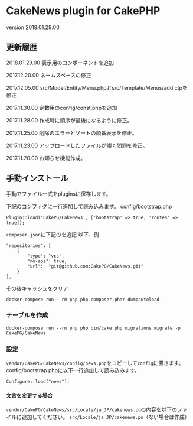 # CakeNews plugin for CakePHP

version 2018.01.29.00

## 更新履歴

2018.01.29.00 表示用のコンポーネントを追加

2017.12.20.00 ネームスペースの修正

2017.12.05.00 src/Model/Entity/Menu.phpとsrc/Template/Menus/add.ctpを修正

2017.11.30.00 定数用のconfig/const.phpを追加

2017.11.28.00 作成時に順序が最後になるように修正。

2017.11.25.00 削除のエラーとソートの順番表示を修正。

2017.11.23.00 アップロードしたファイルが傾く問題を修正。

2017.11.20.00 お知らせ機能作成。


## 手動インストール

手動でファイル一式をpluginsに保存します。

下記のコンフィグに一行追加して読み込みます。
config/bootstrap.php
```
Plugin::load('CakePG/CakeNews', ['bootstrap' => true, 'routes' => true]);
```

`composer.json`に下記のを追記
以下、例
```
"repositories": [
    {
        "type": "vcs",
        "no-api": true,
        "url":  "git@github.com:CakePG/CakeNews.git"
    }
],
```

その後キャッシュをクリア
```
docker-compose run --rm php php composer.phar dumpautoload
```

### テーブルを作成
```
docker-compose run --rm php php bin/cake.php migrations migrate -p CakePG/CakeNews
```

### 設定

`vendor/CakePG/CakeNews/config/news.php`をコピーして`config`に置きます。
config/bootstrap.phpに以下一行追加して読み込みます。
```
Configure::load("news");
```

#### 文言を変更する場合
`vendor/CakePG/CakeNews/src/Locale/ja_JP/cakenews.po`の内容を以下のファイルに追加してください。
`src/Locale/ja_JP/cakenews.po`（ない場合は作成）
